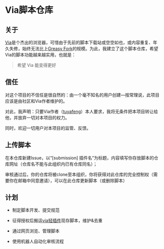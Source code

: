 # Via脚本仓库

## 关于

[Via](https://github.com/tuyafeng/Via)是个杰出的浏览器，可惜由于先前的脚本下载站或空空如也，或内容重复、年久失修，始终无法比上[Greasy Fork](https://greasyfork.org/zh-CN)的规模。为此，我建立了这个脚本仓库，希望Via的脚本功能越来越实用，也就是：

> 希望 Via 能变得更好

## 信任

对这个项目的不信任是很自然的：由一个毫不知名的用户创建––按常理说，此项目应该是由社区和Via作者维护的。

对此，我声明：只要Via作者（[tuyafeng](https://github.com/tuyafeng)）本人要求，我将无条件把本项目转让给他，并放弃一切对本项目的权力。

同时，欢迎一切用户对本项目的监管、反馈。

## 上传脚本

在本仓库新建Issue，以“[submission] 插件名”为标题，内容填写你存放脚本的仓库网址（仓库名不能与此组织内已有仓库同名）；

审核通过后，你的仓库将被clone至本组织，你将获得对此仓库的完全控制权（需要你在邮箱中同意邀请），可以在此仓库更新脚本（或删除脚本）

## 计划

- 制定脚本开发、提交规范

- 征得授权后搬运[via轻插件](http://via-app.cn/)现存脚本，维护&去重

- 通过网页浏览、管理脚本

- 使用机器人自动化审核流程
